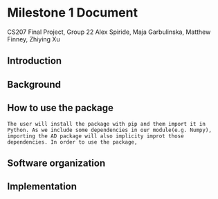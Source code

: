 # Milestone 1 Document
CS207 Final Project, Group 22
Alex Spiride, Maja Garbulinska, Matthew Finney, Zhiying Xu

## Introduction

## Background

## How to use the package
    The user will install the package with pip and them import it in Python. As we include some dependencies in our module(e.g. Numpy), importing the AD package will also implicity improt those dependencies. In order to use the package, 

## Software organization

## Implementation
